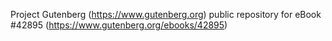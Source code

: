 Project Gutenberg (https://www.gutenberg.org) public repository for eBook #42895 (https://www.gutenberg.org/ebooks/42895)
